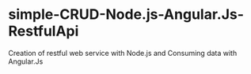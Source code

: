 # simple-CRUD-Node.js-Angular.Js-RestfulApi

Creation of restful web service with Node.js and Consuming data with Angular.Js

